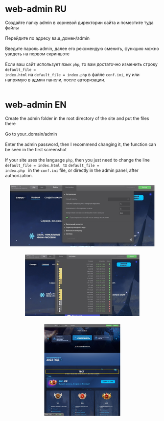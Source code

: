 # web-admin RU
Создайте папку admin в корневой директории сайта и поместите туда файлы
<br><br>
Перейдите по адресу ваш_домен/admin
<br><br>
Введите пароль admin, далее его рекомендую сменить, функцию можно увидеть на первом скриншоте
<br><br>
Если ваш сайт использует язык <code>php</code>, то вам достаточно изменить строку <code>default_file = index.html</code> на <code>default_file = index.php</code> в файле <code>conf.ini</code>, ну или напрямую в админ панели, после авторизации.
<br><br>
# web-admin EN
Create the admin folder in the root directory of the site and put the files there
<br><br>
Go to your_domain/admin
<br><br>
Enter the admin password, then I recommend changing it, the function can be seen in the first screenshot
<br><br>
If your site uses the language <code>php</code>, then you just need to change the line <code>default_file = index.html </code> to <code>default_file = index.php </code> in the <code>conf.ini</code> file, or directly in the admin panel, after authorization.

<h3 align="center"><img src="1.jpg" alt="documentation" height="200px"></h3>

<h3 align="center"><img src="2.jpg" alt="documentation" height="200px"></h3>

<h3 align="center"><img src="3.jpg" alt="documentation" height="300px"></h3>
